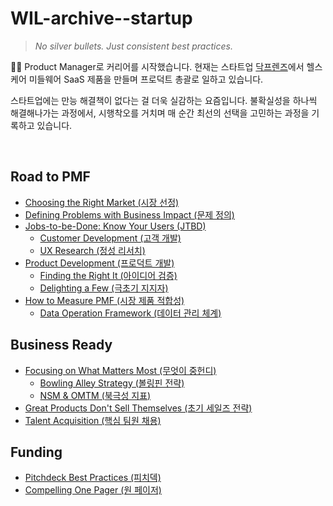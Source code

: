 # WIL-archive--startup
> _No silver bullets. Just consistent best practices._

👋🏻 Product Manager로 커리어를 시작했습니다. 현재는 스타트업 [닥프렌즈](https://doctalk.co.kr/)에서 헬스케어 미들웨어 SaaS 제품을 만들며 프로덕트 총괄로 일하고 있습니다.

스타트업에는 만능 해결책이 없다는 걸 더욱 실감하는 요즘입니다. 불확실성을 하나씩 해결해나가는 과정에서, 시행착오를 거치며 매 순간 최선의 선택을 고민하는 과정을 기록하고 있습니다.

<br>

## Road to PMF

- [Choosing the Right Market (시장 선정)]()
- [Defining Problems with Business Impact (문제 정의)]()
- [Jobs-to-be-Done: Know Your Users (JTBD)]()
    - [Customer Development (고객 개발)]()
    - [UX Research (정성 리서치)]()
- [Product Development (프로덕트 개발)]()
    - [Finding the Right It (아이디어 검증)]()
    - [Delighting a Few (극초기 지지자)]()
- [How to Measure PMF (시장 제품 적합성)]()
    - [Data Operation Framework (데이터 관리 체계)]()

## Business Ready

- [Focusing on What Matters Most (무엇이 중헌디)]()
    - [Bowling Alley Strategy (볼링핀 전략)]()
    - [NSM & OMTM (북극성 지표)]()
- [Great Products Don't Sell Themselves (초기 세일즈 전략)]()
- [Talent Acquisition (핵심 팀원 채용)]()

## Funding

- [Pitchdeck Best Practices (피치덱)]()
- [Compelling One Pager (원 페이저)]()

